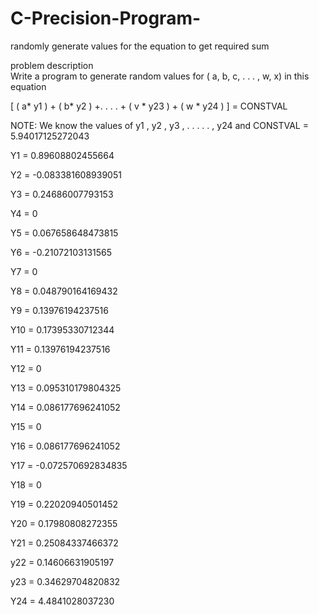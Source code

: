 # C-Precision-Program-
randomly generate values for the equation to get required sum 

problem description <br>
Write a program to generate random values for ( a, b, c, . . . , w, x) in this equation

[ ( a* y1 ) + ( b* y2 ) +. . . . + ( v * y23 ) + ( w * y24 ) ] = CONSTVAL

NOTE: We know the values of y1 , y2 , y3 , . . . . . , y24 
and   CONSTVAL  =  5.94017125272043

Y1   =  0.89608802455664  

Y2   = -0.083381608939051 

Y3   =  0.24686007793153 

Y4   =  0

Y5   =  0.067658648473815

Y6   = -0.21072103131565 

Y7   =  0 

Y8   =  0.048790164169432 

Y9   =  0.13976194237516 

Y10  =  0.17395330712344 

Y11  =  0.13976194237516 

Y12  =  0 

Y13  =  0.095310179804325 

Y14  =  0.086177696241052 

Y15  =  0

Y16  =  0.086177696241052 

Y17  = -0.072570692834835 

Y18  =  0 

Y19  =  0.22020940501452 

Y20  =  0.17980808272355 

Y21  =  0.25084337466372 

y22  =  0.14606631905197 

y23  =  0.34629704820832 

Y24  =  4.4841028037230


